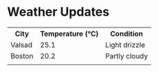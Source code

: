 # Weather Updates

<!-- WEATHER-UPDATE-START -->
<table><tr><th>City</th><th>Temperature (°C)</th><th>Condition</th></tr><tr><td>Valsad</td><td>25.1</td><td>Light drizzle</td></tr><tr><td>Boston</td><td>20.2</td><td>Partly cloudy</td></tr><tr><td></td><td></td><td></td></tr></table>
<!-- WEATHER-UPDATE-END -->
